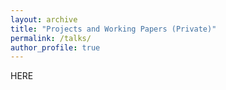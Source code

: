 ```yaml
---
layout: archive
title: "Projects and Working Papers (Private)"
permalink: /talks/
author_profile: true
---
```

HERE
